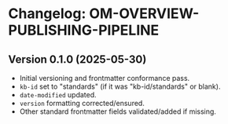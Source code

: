 # Changelog: OM-OVERVIEW-PUBLISHING-PIPELINE

## Version 0.1.0 (2025-05-30)
- Initial versioning and frontmatter conformance pass.
- `kb-id` set to "standards" (if it was "kb-id/standards" or blank).
- `date-modified` updated.
- `version` formatting corrected/ensured.
- Other standard frontmatter fields validated/added if missing.
